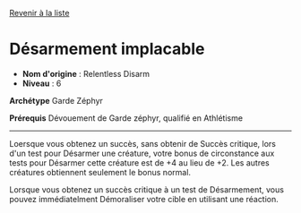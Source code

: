 [Revenir à la liste](list.md)

# Désarmement implacable

 * **Nom d'origine** : Relentless Disarm
 * **Niveau** : 6


<p><strong>Archétype</strong> Garde Zéphyr</p>
<p><strong>Prérequis</strong> Dévouement de Garde zéphyr, qualifié en Athlétisme</p>
<hr>
<p>Loersque vous obtenez un succès, sans obtenir de Succès critique, lors d'un test pour Désarmer une créature, votre bonus de circonstance aux tests pour Désarmer cette créature est de +4 au lieu de +2. Les autres créatures obtiennent seulement le bonus normal.</p>
<p>Lorsque vous obtenez un succès critique à un test de Désarmement, vous pouvez immédiatelment Démoraliser votre cible en utilisant une réaction.</p>